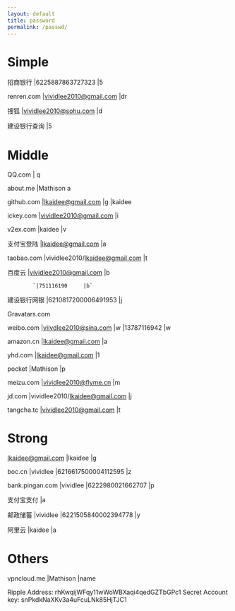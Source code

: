 ```yaml
---
layout: default
title: password
permalink: /passwd/
---
```


Simple
==========
招商银行 	|6225887863727323 	 |5

renren.com 	|vividlee2010@gmail.com 	|dr

搜狐 		|vividlee2010@sohu.com 		|d

建设银行查询 	|5

Middle
==========
QQ.com 	|	q

about.me 	|Mathison 	a

github.com 	|lkaidee@gmail.com 	|g 	|kaidee

ickey.com 	|vividlee2010@gmail.com 	|i

v2ex.com 	|kaidee 	|v

支付宝登陆	|lkaidee@gmail.com 	|a

taobao.com 	|vividlee2010/lkaidee@gmail.com 	|t

百度云		|vividlee2010@gmail.com 	|b

			`|751116190 	|b`

建设银行网银 |6210817200006491953 	|j

Gravatars.com

weibo.com 	|viivdlee2010@sina.com 	|w
            |13787116942            |w

amazon.cn 	|lkaidee@gmail.com 	|a

yhd.com     |lkaidee@gmail.com  |1

pocket 		|Mathison 	|p

meizu.com 	|vividlee2010@flyme.cn 	|m

jd.com 		|vividlee2010/lkaidee@gmail.com 	|j

tangcha.tc 	|vividlee2010@gmail.com 	|t

Strong
==========
lkaidee@gmail.com 	|lkaidee 	|g

boc.cn 		|vividlee 	|6216617500004112595 	|z

bank.pingan.com 	|vividlee 	|6222980021662707 	|p

支付宝支付		|a

邮政储蓄 		|vividlee 	|6221505840002394778 	|y

阿里云 			|kaidee 	|a

Others
==========
vpncloud.me 	|Mathison 	|name

Ripple Address: rhKwqijWFqy11wWoWBXaqi4qedGZTbGPc1   Secret Account key: snPkdkNaXKv3a4uFcuLNk85HjTJC1
